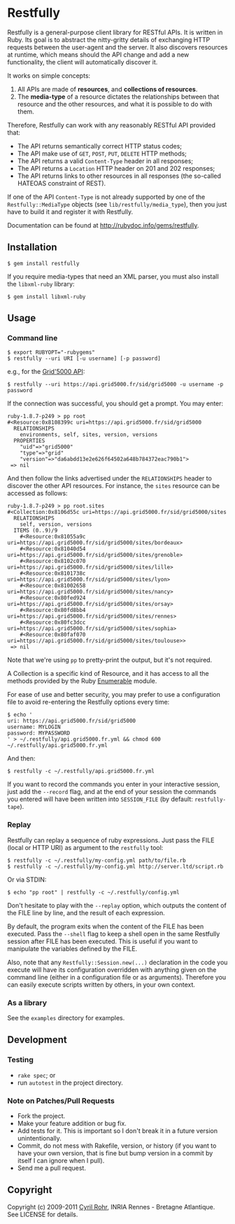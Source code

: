 # Restfully
Restfully is a general-purpose client library for RESTful APIs. It is written in Ruby. Its goal is to abstract the nitty-gritty details of exchanging HTTP requests between the user-agent and the server. It also discovers resources at runtime, which means should the API change and add a new functionality, the client will automatically discover it.

It works on simple concepts:

1. All APIs are made of **resources**, and **collections of resources**.
2. The **media-type** of a resource dictates the relationships between that resource and the other resources, and what it is possible to do with them.

Therefore, Restfully can work with any reasonably RESTful API provided that:

* The API returns semantically correct HTTP status codes;
* The API make use of `GET`, `POST`, `PUT`, `DELETE` HTTP methods;
* The API returns a valid `Content-Type` header in all responses;
* The API returns a `Location` HTTP header on 201 and 202 responses;
* The API returns links to other resources in all responses (the so-called HATEOAS constraint of REST).

If one of the API `Content-Type` is not already supported by one of the `Restfully::MediaType` objects (see `lib/restfully/media_type`), then you just have to build it and register it with Restfully.

Documentation can be found at <http://rubydoc.info/gems/restfully>.


## Installation

    $ gem install restfully

If you require media-types that need an XML parser, you must also install the `libxml-ruby` library:

    $ gem install libxml-ruby


## Usage

### Command line

    $ export RUBYOPT="-rubygems"
    $ restfully --uri URI [-u username] [-p password]
  
e.g., for the [Grid'5000 API](https://www.grid5000.fr/mediawiki/index.php/API):

    $ restfully --uri https://api.grid5000.fr/sid/grid5000 -u username -p password

If the connection was successful, you should get a prompt. You may enter:

    ruby-1.8.7-p249 > pp root
    #<Resource:0x8108399c uri=https://api.grid5000.fr/sid/grid5000
      RELATIONSHIPS
        environments, self, sites, version, versions
      PROPERTIES
        "uid"=>"grid5000"
        "type"=>"grid"
        "version"=>"da6abdd13e2e626f64502a648b784372eac790b1">
     => nil

And then follow the links advertised under the `RELATIONSHIPS` header to discover the other API resources. For instance, the `sites` resource can be accessed as follows:

    ruby-1.8.7-p249 > pp root.sites
    #<Collection:0x8106d55c uri=https://api.grid5000.fr/sid/grid5000/sites
      RELATIONSHIPS
        self, version, versions
      ITEMS (0..9)/9
        #<Resource:0x81055a9c uri=https://api.grid5000.fr/sid/grid5000/sites/bordeaux>
        #<Resource:0x81040d54 uri=https://api.grid5000.fr/sid/grid5000/sites/grenoble>
        #<Resource:0x8102c070 uri=https://api.grid5000.fr/sid/grid5000/sites/lille>
        #<Resource:0x8101738c uri=https://api.grid5000.fr/sid/grid5000/sites/lyon>
        #<Resource:0x81002658 uri=https://api.grid5000.fr/sid/grid5000/sites/nancy>
        #<Resource:0x80fed924 uri=https://api.grid5000.fr/sid/grid5000/sites/orsay>
        #<Resource:0x80fd8bb4 uri=https://api.grid5000.fr/sid/grid5000/sites/rennes>
        #<Resource:0x80fc3dcc uri=https://api.grid5000.fr/sid/grid5000/sites/sophia>
        #<Resource:0x80faf070 uri=https://api.grid5000.fr/sid/grid5000/sites/toulouse>>
     => nil

Note that we're using `pp` to pretty-print the output, but it's not required.

A Collection is a specific kind of Resource, and it has access to all the methods provided by the Ruby [Enumerable](http://www.rubydoc.info/stdlib/core/1.9.2/Enumerable) module.

For ease of use and better security, you may prefer to use a configuration file to avoid re-entering the Restfully options every time:

    $ echo '
    uri: https://api.grid5000.fr/sid/grid5000
    username: MYLOGIN
    password: MYPASSWORD
    ' > ~/.restfully/api.grid5000.fr.yml && chmod 600 ~/.restfully/api.grid5000.fr.yml

And then:

    $ restfully -c ~/.restfully/api.grid5000.fr.yml

If you want to record the commands you enter in your interactive session, just
add the `--record` flag, and at the end of your session the commands you
entered will have been written into `SESSION_FILE` (by default:
`restfully-tape`).

### Replay

Restfully can replay a sequence of ruby expressions. Just pass the FILE (local
or HTTP URI) as argument to the `restfully` tool:

    $ restfully -c ~/.restfully/my-config.yml path/to/file.rb
    $ restfully -c ~/.restfully/my-config.yml http://server.ltd/script.rb

Or via STDIN:

    $ echo "pp root" | restfully -c ~/.restfully/config.yml

Don't hesitate to play with the `--replay` option, which outputs the content of the FILE line by line, and the result of each expression.

By default, the program exits when the content of the FILE has been executed.
Pass the `--shell` flag to keep a shell open in the same Restfully session
after FILE has been executed. This is useful if you want to manipulate the
variables defined by the FILE.

Also, note that any `Restfully::Session.new(...)` declaration in the code you
execute will have its configuration overridden with anything given on the
command line (either in a configuration file or as arguments). Therefore you
can easily execute scripts written by others, in your own context.

### As a library
See the `examples` directory for examples.


## Development

### Testing

* `rake spec`; or
* run `autotest` in the project directory.

### Note on Patches/Pull Requests
 
* Fork the project.
* Make your feature addition or bug fix.
* Add tests for it. This is important so I don't break it in a future version unintentionally.
* Commit, do not mess with Rakefile, version, or history (if you want to have your own version, that is fine but bump version in a commit by itself I can ignore when I pull).
* Send me a pull request. 


## Copyright

Copyright (c) 2009-2011 [Cyril Rohr](http://crohr.me), INRIA Rennes - Bretagne Atlantique. 
See LICENSE for details.
